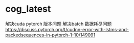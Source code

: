 # cog_latest
解决cuda pytorch 版本问题 解决batch 数据耗尽问题
https://discuss.pytorch.org/t/cudnn-error-with-lstms-and-packedsequences-in-pytorch-1-10/149091
